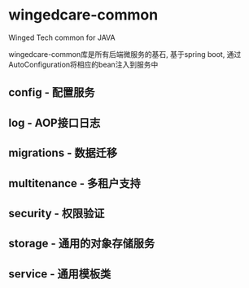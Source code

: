 # wingedcare-common
Winged Tech common for JAVA

wingedcare-common库是所有后端微服务的基石, 基于spring boot, 通过AutoConfiguration将相应的bean注入到服务中

## config - 配置服务

## log - AOP接口日志

## migrations - 数据迁移

## multitenance - 多租户支持

## security - 权限验证

## storage - 通用的对象存储服务

## service - 通用模板类

